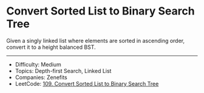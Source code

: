 # Convert Sorted List to Binary Search Tree

Given a singly linked list where elements are sorted in ascending order, convert it to a height balanced BST.

---

* Difficulty: Medium
* Topics: Depth-first Search, Linked List
* Companies: Zenefits
* LeetCode: [109. Convert Sorted List to Binary Search Tree](https://leetcode.com/problems/convert-sorted-list-to-binary-search-tree/description/)
